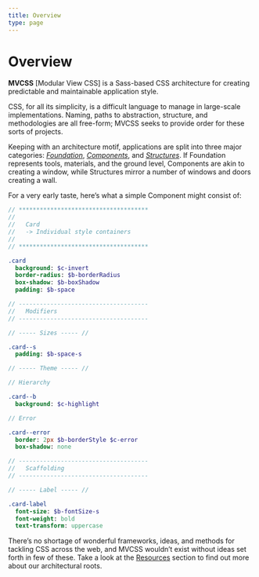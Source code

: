 ```yaml
---
title: Overview
type: page
---
```


Overview
========

**MVCSS** [Modular View CSS] is a Sass-based CSS architecture for creating predictable and maintainable application style.

CSS, for all its simplicity, is a difficult language to manage in large-scale implementations. Naming, paths to abstraction, structure, and methodologies are all free-form; MVCSS seeks to provide order for these sorts of projects.

Keeping with an architecture motif, applications are split into three major categories: [*Foundation*][foundation], [*Components*][components], and [*Structures*][structures]. If Foundation represents tools, materials, and the ground level, Components are akin to creating a window, while Structures mirror a number of windows and doors creating a wall.

For a very early taste, here’s what a simple Component might consist of:

```sass
// *************************************
//
//   Card
//   -> Individual style containers
//
// *************************************

.card
  background: $c-invert
  border-radius: $b-borderRadius
  box-shadow: $b-boxShadow
  padding: $b-space

// -------------------------------------
//   Modifiers
// -------------------------------------

// ----- Sizes ----- //

.card--s
  padding: $b-space-s

// ----- Theme ----- //

// Hierarchy

.card--b
  background: $c-highlight

// Error

.card--error
  border: 2px $b-borderStyle $c-error
  box-shadow: none

// -------------------------------------
//   Scaffolding
// -------------------------------------

// ----- Label ----- //

.card-label
  font-size: $b-fontSize-s
  font-weight: bold
  text-transform: uppercase
```

There’s no shortage of wonderful frameworks, ideas, and methods for tackling CSS across the web, and MVCSS wouldn’t exist without ideas set forth in few of these. Take a look at the [Resources][resources] section to find out more about our architectural roots.


[components]: /components
[foundation]: /foundation
[resources]: /resources
[structures]: /structures
